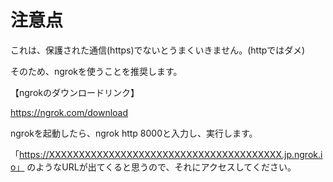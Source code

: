# 注意点
これは、保護された通信(https)でないとうまくいきません。(httpではダメ)

そのため、ngrokを使うことを推奨します。

【ngrokのダウンロードリンク】

https://ngrok.com/download

ngrokを起動したら、ngrok http 8000と入力し、実行します。

「https://XXXXXXXXXXXXXXXXXXXXXXXXXXXXXXXXXXXXXXX.jp.ngrok.io」
のようなURLが出てくると思うので、それにアクセスしてください。
